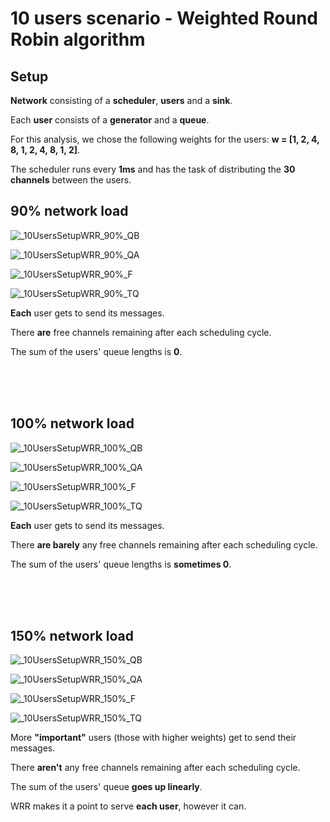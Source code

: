 # 10 users scenario - Weighted Round Robin algorithm

## Setup

**Network** consisting of a **scheduler**, **users** and a **sink**.

Each **user** consists of a **generator** and a **queue**.
  
For this analysis, we chose the following weights for the users: **w = [1, 2, 4, 8, 1, 2, 4, 8, 1, 2]**.

The scheduler runs every **1ms** and has the task of distributing the **30 channels** between the users. 

## 90% network load

![_10UsersSetupWRR_90%_QB](./Network%20load%2090%25/_10UsersSetupWRR_90%25_QB.svg)

![_10UsersSetupWRR_90%_QA](./Network%20load%2090%25/_10UsersSetupWRR_90%25_QA.svg)

![_10UsersSetupWRR_90%_F](./Network%20load%2090%25/_10UsersSetupWRR_90%25_F.svg)

![_10UsersSetupWRR_90%_TQ](./Network%20load%2090%25/_10UsersSetupWRR_90%25_TQ.svg)

**Each** user gets to send its messages. 

There **are** free channels remaining after each scheduling cycle. 

The sum of the users' queue lengths is **0**.

<br/>
<br/>
<br/>

## 100% network load

![_10UsersSetupWRR_100%_QB](./Network%20load%20100%25/_10UsersSetupWRR_100%25_QB.svg)

![_10UsersSetupWRR_100%_QA](./Network%20load%20100%25/_10UsersSetupWRR_100%25_QA.svg)

![_10UsersSetupWRR_100%_F](./Network%20load%20100%25/_10UsersSetupWRR_100%25_F.svg)

![_10UsersSetupWRR_100%_TQ](./Network%20load%20100%25/_10UsersSetupWRR_100%25_TQ.svg)

**Each** user gets to send its messages. 

There **are barely** any free channels remaining after each scheduling cycle. 

The sum of the users' queue lengths is **sometimes 0**.

<br/>
<br/>
<br/>

## 150% network load

![_10UsersSetupWRR_150%_QB](./Network%20load%20150%25/_10UsersSetupWRR_150%25_QB.svg)

![_10UsersSetupWRR_150%_QA](./Network%20load%20150%25/_10UsersSetupWRR_150%25_QA.svg)

![_10UsersSetupWRR_150%_F](./Network%20load%20150%25/_10UsersSetupWRR_150%25_F.svg)

![_10UsersSetupWRR_150%_TQ](./Network%20load%20150%25/_10UsersSetupWRR_150%25_TQ.svg)

More **"important"** users (those with higher weights) get to send their messages. 

There **aren't** any free channels remaining after each scheduling cycle. 

The sum of the users' queue **goes up linearly**.

WRR makes it a point to serve **each user**, however it can.

<br/>
<br/>
<br/>
